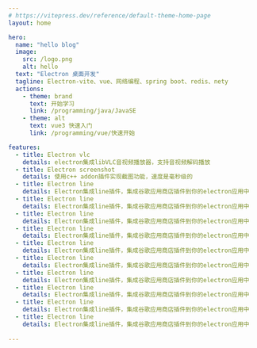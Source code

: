 ```yaml
---
# https://vitepress.dev/reference/default-theme-home-page
layout: home

hero:
  name: "hello blog"
  image:
    src: /logo.png
    alt: hello
  text: "Electron 桌面开发"
  tagline: Electron-vite、vue、网络编程、spring boot、redis、nety
  actions:
    - theme: brand
      text: 开始学习
      link: /programming/java/JavaSE
    - theme: alt
      text: vue3 快速入门
      link: /programming/vue/快速开始

features:
  - title: Electron vlc
    details: electron集成libVLC音视频播放器，支持音视频解码播放
  - title: Electron screenshot
    details: 使用c++ addon插件实现截图功能，速度是毫秒级的
  - title: Electron line
    details: Electron集成line插件，集成谷歌应用商店插件到你的electron应用中
  - title: Electron line
    details: Electron集成line插件，集成谷歌应用商店插件到你的electron应用中
  - title: Electron line
    details: Electron集成line插件，集成谷歌应用商店插件到你的electron应用中
  - title: Electron line
    details: Electron集成line插件，集成谷歌应用商店插件到你的electron应用中
  - title: Electron line
    details: Electron集成line插件，集成谷歌应用商店插件到你的electron应用中
  - title: Electron line
    details: Electron集成line插件，集成谷歌应用商店插件到你的electron应用中
  - title: Electron line
    details: Electron集成line插件，集成谷歌应用商店插件到你的electron应用中
  - title: Electron line
    details: Electron集成line插件，集成谷歌应用商店插件到你的electron应用中
  - title: Electron line
    details: Electron集成line插件，集成谷歌应用商店插件到你的electron应用中
  - title: Electron line
    details: Electron集成line插件，集成谷歌应用商店插件到你的electron应用中
    
---
```

